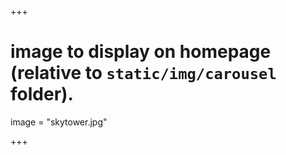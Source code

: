 +++

# image to display on homepage (relative to `static/img/carousel` folder).
image = "skytower.jpg"

+++

